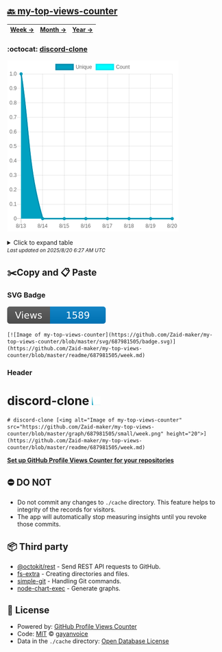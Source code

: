 ## [🔙 my-top-views-counter](https://github.com/Zaid-maker/my-top-views-counter)
| [**Week →**](https://github.com/Zaid-maker/my-top-views-counter/blob/master/readme/687981505/week.md) | [**Month →**](https://github.com/Zaid-maker/my-top-views-counter/blob/master/readme/687981505/month.md) | [**Year →**](https://github.com/Zaid-maker/my-top-views-counter/blob/master/readme/687981505/year.md) |
| ---- | ---- | ----- |
### :octocat: [discord-clone](https://github.com/Zaid-maker/discord-clone)
![Image of my-top-views-counter](https://github.com/Zaid-maker/my-top-views-counter/blob/master/graph/687981505/large/week.png)

<details>
	<summary>Click to expand table</summary>
	<h2>:calendar: Week Page Views Table</h2>
<table>
	<tr>
		<th>
			Last Updated
		</th>
		<th>
			Unique
		</th>
		<th>
			Count
		</th>
	</tr>
	<tr>
		<td>
			<code>2025/8/20</code>
		</td>
		<td>
			<code>0</code>
		</td>
		<td>
			<code>0</code>
		</td>
	</tr>
	<tr>
		<td>
			<code>2025/8/19</code>
		</td>
		<td>
			<code>0</code>
		</td>
		<td>
			<code>0</code>
		</td>
	</tr>
	<tr>
		<td>
			<code>2025/8/18</code>
		</td>
		<td>
			<code>0</code>
		</td>
		<td>
			<code>0</code>
		</td>
	</tr>
	<tr>
		<td>
			<code>2025/8/17</code>
		</td>
		<td>
			<code>0</code>
		</td>
		<td>
			<code>0</code>
		</td>
	</tr>
	<tr>
		<td>
			<code>2025/8/16</code>
		</td>
		<td>
			<code>0</code>
		</td>
		<td>
			<code>0</code>
		</td>
	</tr>
	<tr>
		<td>
			<code>2025/8/15</code>
		</td>
		<td>
			<code>0</code>
		</td>
		<td>
			<code>0</code>
		</td>
	</tr>
	<tr>
		<td>
			<code>2025/8/14</code>
		</td>
		<td>
			<code>0</code>
		</td>
		<td>
			<code>0</code>
		</td>
	</tr>
	<tr>
		<td>
			<code>2025/8/13</code>
		</td>
		<td>
			<code>1</code>
		</td>
		<td>
			<code>1</code>
		</td>
	</tr>
</table>

</details>
<small><i>Last updated on 2025/8/20 6:27 AM UTC</i></small>

## ✂️Copy and 📋 Paste
### SVG Badge
[![Image of my-top-views-counter](https://github.com/Zaid-maker/my-top-views-counter/blob/master/svg/687981505/badge.svg)](https://github.com/Zaid-maker/my-top-views-counter/blob/master/readme/687981505/week.md)
```readme
[![Image of my-top-views-counter](https://github.com/Zaid-maker/my-top-views-counter/blob/master/svg/687981505/badge.svg)](https://github.com/Zaid-maker/my-top-views-counter/blob/master/readme/687981505/week.md)
```
### Header
# discord-clone [<img alt="Image of my-top-views-counter" src="https://github.com/Zaid-maker/my-top-views-counter/blob/master/graph/687981505/small/week.png" height="20">](https://github.com/Zaid-maker/my-top-views-counter/blob/master/readme/687981505/week.md)
```readme
# discord-clone [<img alt="Image of my-top-views-counter" src="https://github.com/Zaid-maker/my-top-views-counter/blob/master/graph/687981505/small/week.png" height="20">](https://github.com/Zaid-maker/my-top-views-counter/blob/master/readme/687981505/week.md)
```
[**Set up GitHub Profile Views Counter for your repositories**](https://github.com/gayanvoice/github-profile-views-counter)
## ⛔ DO NOT
- Do not commit any changes to `./cache` directory. This feature helps to integrity of the records for visitors.
- The app will automatically stop measuring insights until you revoke those commits.
## 📦 Third party

- [@octokit/rest](https://www.npmjs.com/package/@octokit/rest) - Send REST API requests to GitHub.
- [fs-extra](https://www.npmjs.com/package/fs-extra) - Creating directories and files.
- [simple-git](https://www.npmjs.com/package/simple-git) - Handling Git commands.
- [node-chart-exec](https://www.npmjs.com/package/node-chart-exec) - Generate graphs.
## 📄 License
- Powered by: [GitHub Profile Views Counter](https://github.com/gayanvoice/github-profile-views-counter)
- Code: [MIT](./LICENSE) © [gayanvoice](https://github.com/gayanvoice/github-profile-views-counter)
- Data in the `./cache` directory: [Open Database License](https://opendatacommons.org/licenses/odbl/1-0/)